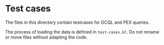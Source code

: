 # Test cases

The files in this directory contain testcases for DCQL and PEX queries.

The process of loading the data is defined in `test-cases.kt`. Do not rename or move files without adapting the code.